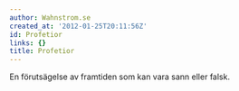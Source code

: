 ```yaml
---
author: Wahnstrom.se
created_at: '2012-01-25T20:11:56Z'
id: Profetior
links: {}
title: Profetior
---
```


En förutsägelse av framtiden som kan vara sann eller falsk.